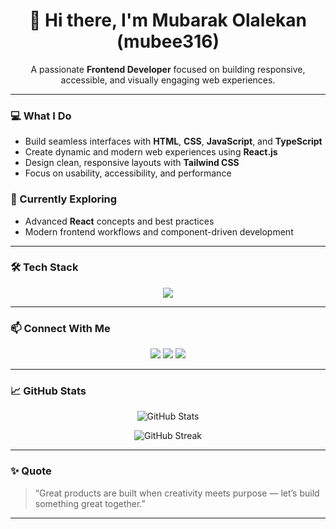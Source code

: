 <h1 align="center">👋 Hi there, I'm Mubarak Olalekan (mubee316)</h1>

<p align="center">
  A passionate <b>Frontend Developer</b> focused on building responsive, accessible, and visually engaging web experiences.
</p>

---

### 💻 What I Do
- Build seamless interfaces with **HTML**, **CSS**, **JavaScript**, and **TypeScript**  
- Create dynamic and modern web experiences using **React.js**  
- Design clean, responsive layouts with **Tailwind CSS**  
- Focus on usability, accessibility, and performance  

### 🚀 Currently Exploring
- Advanced **React** concepts and best practices  
- Modern frontend workflows and component-driven development  

---

### 🛠️ Tech Stack

<p align="center">
  <img src="https://skillicons.dev/icons?i=html,css,js,ts,react,tailwind,vite,git,github,figma" />
</p>

---

### 📫 Connect With Me

<p align="center">
  <a href="mailto:mubarakolalekan316@gmail.com"><img src="https://img.shields.io/badge/Email-D14836?style=for-the-badge&logo=gmail&logoColor=white" /></a>
  <a href="https://www.linkedin.com/in/mubarak-olalekan-106a20304/"><img src="https://img.shields.io/badge/LinkedIn-0A66C2?style=for-the-badge&logo=linkedin&logoColor=white" /></a>
  <a href="https://github.com/mubee316"><img src="https://img.shields.io/badge/GitHub-100000?style=for-the-badge&logo=github&logoColor=white" /></a>
</p>

---

### 📈 GitHub Stats

<p align="center">
  <img src="https://github-readme-stats.vercel.app/api?username=mubee316&show_icons=true&theme=tokyonight" alt="GitHub Stats" />
</p>

<p align="center">
  <img src="https://github-readme-streak-stats.herokuapp.com/?user=mubee316&theme=tokyonight" alt="GitHub Streak" />
</p>

---

### ✨ Quote
> “Great products are built when creativity meets purpose — let’s build something great together.”

---
